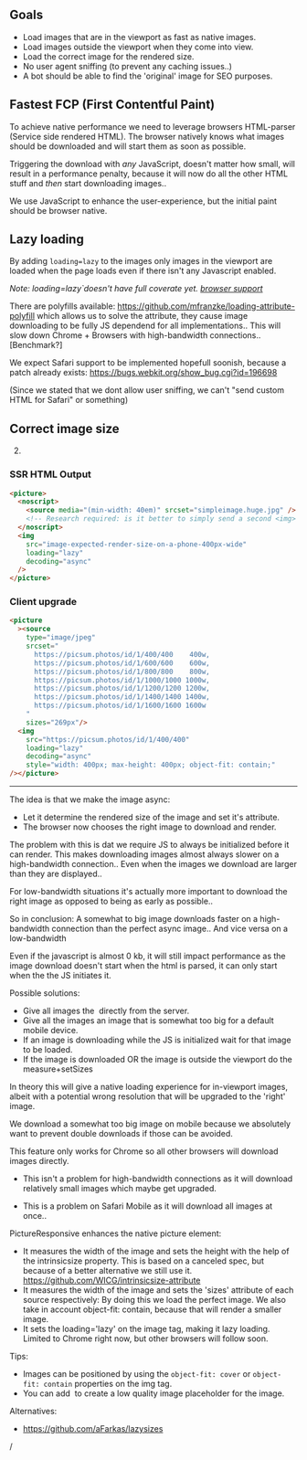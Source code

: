 ## Goals

- Load images that are in the viewport as fast as native images.
- Load images outside the viewport when they come into view.
- Load the correct image for the rendered size.
- No user agent sniffing (to prevent any caching issues..)
- A bot should be able to find the 'original' image for SEO purposes.

## Fastest FCP (First Contentful Paint)

To achieve native performance we need to leverage browsers HTML-parser (Service
side rendered HTML). The browser natively knows what images should be downloaded
and will start them as soon as possible.

Triggering the download with _any_ JavaScript, doesn't matter how small, will
result in a performance penalty, because it will now do all the other HTML stuff
and _then_ start downloading images..

We use JavaScript to enhance the user-experience, but the initial paint should
be browser native.

## Lazy loading

By adding `loading=lazy` to the images only images in the viewport are loaded
when the page loads even if there isn't any Javascript enabled.

_Note: loading=lazy`doesn't have full coverate yet.
[browser support](https://caniuse.com/#feat=loading-lazy-attr)_

There are polyfills available:
https://github.com/mfranzke/loading-attribute-polyfill which allows us to solve
the attribute, they cause image downloading to be fully JS dependend for all
implementations.. This will slow down Chrome + Browsers with high-bandwidth
connections.. [Benchmark?]

We expect Safari support to be implemented hopefull soonish, because a patch
already exists: https://bugs.webkit.org/show_bug.cgi?id=196698

(Since we stated that we dont allow user sniffing, we can't "send custom HTML
for Safari" or something)

## Correct image size

2.

### SSR HTML Output

```html
<picture>
  <noscript>
    <source media="(min-width: 40em)" srcset="simpleimage.huge.jpg" />
    <!-- Research required: is it better to simply send a second <img> tag?, how dumb are bots? -->
  </noscript>
  <img
    src="image-expected-render-size-on-a-phone-400px-wide"
    loading="lazy"
    decoding="async"
  />
</picture>
```

### Client upgrade

```html
<picture
  ><source
    type="image/jpeg"
    srcset="
      https://picsum.photos/id/1/400/400    400w,
      https://picsum.photos/id/1/600/600    600w,
      https://picsum.photos/id/1/800/800    800w,
      https://picsum.photos/id/1/1000/1000 1000w,
      https://picsum.photos/id/1/1200/1200 1200w,
      https://picsum.photos/id/1/1400/1400 1400w,
      https://picsum.photos/id/1/1600/1600 1600w
    "
    sizes="269px"/>
  <img
    src="https://picsum.photos/id/1/400/400"
    loading="lazy"
    decoding="async"
    style="width: 400px; max-height: 400px; object-fit: contain;"
/></picture>
```

---

The idea is that we make the image async:

- Let it determine the rendered size of the image and set it's
  <source size="xxx"/> attribute.
- The browser now chooses the right image to download and render.

The problem with this is dat we require JS to always be initialized before it
can render. This makes downloading images almost always slower on a
high-bandwidth connection.. Even when the images we download are larger than
they are displayed..

For low-bandwidth situations it's actually more important to download the right
image as opposed to being as early as possible..

So in conclusion: A somewhat to big image downloads faster on a high-bandwidth
connection than the perfect async image.. And vice versa on a low-bandwidth

Even if the javascript is almost 0 kb, it will still impact performance as the
image download doesn't start when the html is parsed, it can only start when the
the JS initiates it.

Possible solutions:

- Give all images the <img loading=lazy /> directly from the server.
- Give all the images an image that is somewhat too big for a default mobile
  device.
- If an image is downloading while the JS is initialized wait for that image to
  be loaded.
- If the image is downloaded OR the image is outside the viewport do the
  measure+setSizes

In theory this will give a native loading experience for in-viewport images,
albeit with a potential wrong resolution that will be upgraded to the 'right'
image.

We download a somewhat too big image on mobile because we absolutely want to
prevent double downloads if those can be avoided.

This feature only works for Chrome so all other browsers will download images
directly.

- This isn't a problem for high-bandwidth connections as it will download
  relatively small images which maybe get upgraded.

- This is a problem on Safari Mobile as it will download all images at once..

PictureResponsive enhances the native picture element:

- It measures the width of the image and sets the height with the help of the
  intrinsicsize property. This is based on a canceled spec, but because of a
  better alternative we still use it.
  https://github.com/WICG/intrinsicsize-attribute
- It measures the width of the image and sets the 'sizes' attribute of each
  source respectively: By doing this we load the perfect image. We also take in
  account object-fit: contain, because that will render a smaller image.
- It sets the loading='lazy' on the image tag, making it lazy loading. Limited
  to Chrome right now, but other browsers will follow soon.

Tips:

- Images can be positioned by using the `object-fit: cover` or
  `object-fit: contain` properties on the img tag.
- You can add <img href="{lqip}"/> to create a low quality image placeholder for
  the image.

Alternatives:

- https://github.com/aFarkas/lazysizes

/
